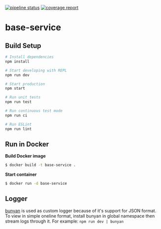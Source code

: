 [![pipeline status](https://gitlab.com/lux-tech/auth-service/badges/dev/pipeline.svg)](https://gitlab.com/lux-tech/auth-service/commits/dev)
[![coverage report](https://gitlab.com/lux-tech/auth-service/badges/dev/coverage.svg)](https://gitlab.com/lux-tech/auth-service/commits/dev)

# base-service

## Build Setup

``` bash
# Install dependencies
npm install

# Start developing with REPL
npm run dev

# Start production
npm start

# Run unit tests
npm run test

# Run continuous test mode
npm run ci

# Run ESLint
npm run lint
```

## Run in Docker

**Build Docker image**
```bash
$ docker build -t base-service .
```

**Start container**
```bash
$ docker run -d base-service
```

## Logger

[bunyan](https://github.com/trentm/node-bunyan) is used as custom logger because of it's support for JSON format.
To view in simple oneline format, install bunyan in global namespace then stream logs through it.
For example: `npm run dev | bunyan`
